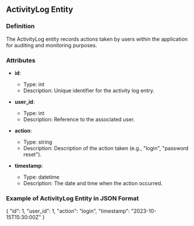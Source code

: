 ## ActivityLog Entity 
 
### Definition 
The  ActivityLog  entity records actions taken by users within the application for auditing and monitoring purposes. 
 
### Attributes 
 
- **id**:  
  - Type:  int  
  - Description: Unique identifier for the activity log entry. 
 
- **user_id**:  
  - Type:  int  
  - Description: Reference to the associated user. 
 
- **action**:  
  - Type:  string  
  - Description: Description of the action taken (e.g., "login", "password reset"). 
 
- **timestamp**:  
  - Type:  datetime  
  - Description: The date and time when the action occurred. 
 
### Example of ActivityLog Entity in JSON Format
{
  "id": 1,
  "user_id": 1,
  "action": "login",
  "timestamp": "2023-10-15T15:30:00Z"
}